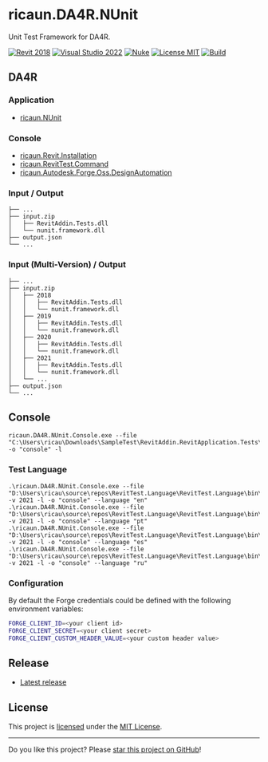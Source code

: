﻿# ricaun.DA4R.NUnit

Unit Test Framework for DA4R.

[![Revit 2018](https://img.shields.io/badge/Revit-2018+-blue.svg)](../..)
[![Visual Studio 2022](https://img.shields.io/badge/Visual%20Studio-2022-blue)](../..)
[![Nuke](https://img.shields.io/badge/Nuke-Build-blue)](https://nuke.build/)
[![License MIT](https://img.shields.io/badge/License-MIT-blue.svg)](LICENSE)
[![Build](../../actions/workflows/Build.yml/badge.svg)](../../actions)

## DA4R

### Application
* [ricaun.NUnit](https://github.com/ricaun-io/ricaun.NUnit)
### Console
* [ricaun.Revit.Installation](https://github.com/ricaun-io/ricaun.Revit.Installation)
* [ricaun.RevitTest.Command](https://github.com/ricaun-io/ricaun.RevitTest)
* [ricaun.Autodesk.Forge.Oss.DesignAutomation](https://github.com/ricaun-io/forge-api-dotnet-oss.design.automation)

### Input / Output
```
├── ...
├── input.zip
│   ├── RevitAddin.Tests.dll
│   └── nunit.framework.dll
├── output.json
└── ...
```

### Input (Multi-Version) / Output
```
├── ...
├── input.zip
│   ├── 2018
│   │   ├── RevitAddin.Tests.dll
│   │   └── nunit.framework.dll
│   ├── 2019
│   │   ├── RevitAddin.Tests.dll
│   │   └── nunit.framework.dll
│   ├── 2020
│   │   ├── RevitAddin.Tests.dll
│   │   └── nunit.framework.dll
│   ├── 2021
│   │   ├── RevitAddin.Tests.dll
│   │   └── nunit.framework.dll
│   └── ...
├── output.json
└── ...
```

## Console

```
ricaun.DA4R.NUnit.Console.exe --file "C:\Users\ricau\Downloads\SampleTest\RevitAddin.RevitApplication.Tests\2021\RevitAddin.RevitApplication.Tests.dll" -o "console" -l
```

### Test Language

```
.\ricaun.DA4R.NUnit.Console.exe --file "D:\Users\ricau\source\repos\RevitTest.Language\RevitTest.Language\bin\Debug\net45\RevitTest.Language.dll" -v 2021 -l -o "console" --language "en"
.\ricaun.DA4R.NUnit.Console.exe --file "D:\Users\ricau\source\repos\RevitTest.Language\RevitTest.Language\bin\Debug\net45\RevitTest.Language.dll" -v 2021 -l -o "console" --language "pt"
.\ricaun.DA4R.NUnit.Console.exe --file "D:\Users\ricau\source\repos\RevitTest.Language\RevitTest.Language\bin\Debug\net45\RevitTest.Language.dll" -v 2021 -l -o "console" --language "es"
.\ricaun.DA4R.NUnit.Console.exe --file "D:\Users\ricau\source\repos\RevitTest.Language\RevitTest.Language\bin\Debug\net45\RevitTest.Language.dll" -v 2021 -l -o "console" --language "ru"
```

### Configuration

By default the Forge credentials could be defined with the following environment variables:

```bash
FORGE_CLIENT_ID=<your client id>
FORGE_CLIENT_SECRET=<your client secret>
FORGE_CLIENT_CUSTOM_HEADER_VALUE=<your custom header value>
```

## Release

* [Latest release](../../releases/latest)

## License

This project is [licensed](LICENSE) under the [MIT License](https://en.wikipedia.org/wiki/MIT_License).

---

Do you like this project? Please [star this project on GitHub](../../stargazers)!